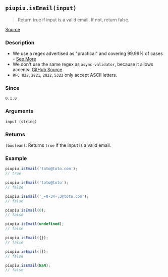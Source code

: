 ## `piupiu.isEmail(input)`
> Return true if input is a valid email.
> If not, return false.

[Source](https://github.com/thomasbrodusch/piupiu/blob/develop/src/validators/isEmail.ts)

### Description
- We use a regex advertised as "practical" and covering 99.99% of cases - [See More](https://www.regular-expressions.info/email.html)
- We don't use the same regex as `async-validator`, because it allows accents: [GitHub Source](https://github.com/yiminghe/async-validator/blob/e5ca7cfd912837d1dd1910fb584b8c7c7ed5b3e9/src/rule/type.ts)
- `RFC 822`, `2821`, `2822`, `5322` only accept ASCII letters.

### Since
`0.1.0`

### Arguments
`input (string)`

### Returns
`(boolean)`: Returns `true` if the input is a valid email.


### Example
```javascript
piupiu.isEmail('toto@toto.com'); 
// true
```
```javascript
piupiu.isEmail('toto@toto');
// false
```
```javascript
piupiu.isEmail('_=0-34-;3@toto.com');
// false
```
```javascript
piupiu.isEmail(0);
// false
```
```javascript
piupiu.isEmail(undefined);
// false
```
```javascript
piupiu.isEmail({});
// false
```
```javascript
piupiu.isEmail([]);
// false
```
```javascript
piupiu.isEmail(NaN);
// false
```


